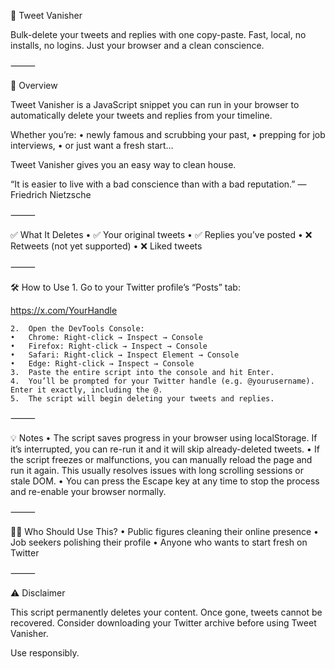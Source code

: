 
🧹 Tweet Vanisher

Bulk-delete your tweets and replies with one copy-paste. Fast, local, no installs, no logins. Just your browser and a clean conscience.

⸻

🚀 Overview

Tweet Vanisher is a JavaScript snippet you can run in your browser to automatically delete your tweets and replies from your timeline.

Whether you’re:
	•	newly famous and scrubbing your past,
	•	prepping for job interviews,
	•	or just want a fresh start…

Tweet Vanisher gives you an easy way to clean house.

“It is easier to live with a bad conscience than with a bad reputation.”
— Friedrich Nietzsche

⸻

✅ What It Deletes
	•	✅ Your original tweets
	•	✅ Replies you’ve posted
	•	❌ Retweets (not yet supported)
	•	❌ Liked tweets

⸻

🛠 How to Use
	1.	Go to your Twitter profile’s “Posts” tab:

https://x.com/YourHandle

	2.	Open the DevTools Console:
	•	Chrome: Right-click → Inspect → Console
	•	Firefox: Right-click → Inspect → Console
	•	Safari: Right-click → Inspect Element → Console
	•	Edge: Right-click → Inspect → Console
	3.	Paste the entire script into the console and hit Enter.
	4.	You’ll be prompted for your Twitter handle (e.g. @yourusername). Enter it exactly, including the @.
	5.	The script will begin deleting your tweets and replies.

⸻

💡 Notes
	•	The script saves progress in your browser using localStorage. If it’s interrupted, you can re-run it and it will skip already-deleted tweets.
	•	If the script freezes or malfunctions, you can manually reload the page and run it again. This usually resolves issues with long scrolling sessions or stale DOM.
	•	You can press the Escape key at any time to stop the process and re-enable your browser normally.

⸻

🧑‍💻 Who Should Use This?
	•	Public figures cleaning their online presence
	•	Job seekers polishing their profile
	•	Anyone who wants to start fresh on Twitter

⸻

⚠️ Disclaimer

This script permanently deletes your content. Once gone, tweets cannot be recovered. Consider downloading your Twitter archive before using Tweet Vanisher.

Use responsibly.
